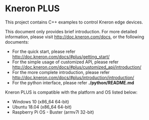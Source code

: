# Kneron PLUS

This project contains C++ examples to control Kneron edge devices.

This document only provides brief introduction.
For more detailed information, please visit <http://doc.kneron.com/docs>, or the following documents:

- For the quick start, please refer <http://doc.kneron.com/docs/#plus/getting_start/>
- For the simple usage of customized API, please refer <http://doc.kneron.com/docs/#plus/customized_api/introduction/>
- For the more complete introduction, please refer <http://doc.kneron.com/docs/#plus/introduction/introduction/>
- For the python interface, please refer **./python/README.md**

Kneron PLUS is compatible with the platform and OS listed below:

- Windows 10 (x86_64 64-bit)
- Ubuntu 18.04 (x86_64 64-bit)
- Raspberry Pi OS - Buster (armv7l 32-bit)
